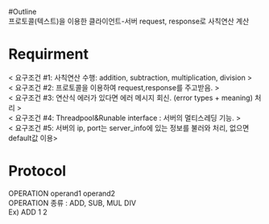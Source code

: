 #Outline  
프로토콜(텍스트)을 이용한 클라이언트-서버 request, response로 사칙연산 계산  


# Requirment
< 요구조건 #1: 사칙연산 수행: addition, subtraction, multiplication, division >  
< 요구조건 #2: 프로토콜을 이용하여 request,response를 주고받음. >  
< 요구조건 #3: 연산식 에러가 있다면 에러 메시지 회신. (error types + meaning) 처리 >  
< 요구조건 #4: Threadpool&Runable interface : 서버의 멀티스레딩 기능. >  
< 요구조건 #5: 서버의 ip, port는 server_info에 있는 정보를 불러와 처리, 없으면 default값 이용>  


# Protocol  
OPERATION operand1 operand2  
OPERATION 종류 : ADD, SUB, MUL DIV  
Ex) ADD 1 2  

